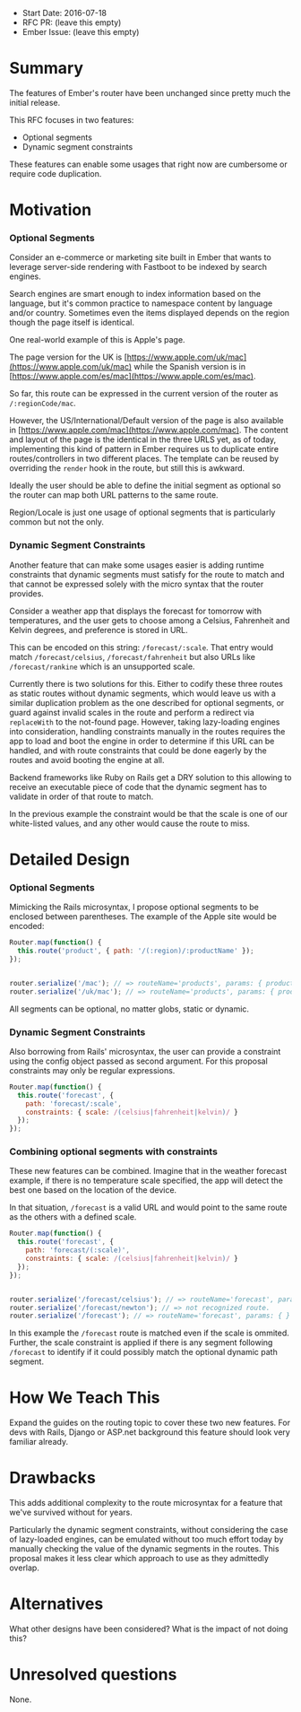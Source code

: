 - Start Date: 2016-07-18
- RFC PR: (leave this empty)
- Ember Issue: (leave this empty)

# Summary

The features of Ember's router have been unchanged since pretty much the initial
release.

This RFC focuses in two features:

- Optional segments
- Dynamic segment constraints

These features can enable some usages that right now are cumbersome or require code duplication.

# Motivation


### Optional Segments

Consider an e-commerce or marketing site built in Ember that wants to leverage server-side rendering
with Fastboot to be indexed by search engines.

Search engines are smart enough to index information based on the language, but it's common practice
to namespace content by language and/or country. Sometimes even the items displayed depends on
the region though the page itself is identical.

One real-world example of this is Apple's page.

The page version for the UK is [https://www.apple.com/uk/mac](https://www.apple.com/uk/mac) while the
Spanish version is in [https://www.apple.com/es/mac](https://www.apple.com/es/mac).

So far, this route can be expressed in the current version of the router as `/:regionCode/mac`.

However, the US/International/Default version of the page is also available in [https://www.apple.com/mac](https://www.apple.com/mac).
The content and layout of the page is the identical in the three URLS yet, as of today, implementing
this kind of pattern in Ember requires us to duplicate entire routes/controllers in two different
places. The template can be reused by overriding the `render` hook in the route, but still this
is awkward.

Ideally the user should be able to define the initial segment as optional so the router can map both URL patterns to the same route.

Region/Locale is just one usage of optional segments that is particularly common but not the only.

### Dynamic Segment Constraints

Another feature that can make some usages easier is adding runtime constraints that dynamic segments
must satisfy for the route to match and that cannot be expressed solely with the micro syntax that
the router provides.

Consider a weather app that displays the forecast for tomorrow with temperatures, and the user gets
to choose among a Celsius, Fahrenheit and Kelvin degrees, and preference is stored in URL.

This can be encoded on this string: `/forecast/:scale`. That entry would match `/forecast/celsius`,
`/forecast/fahrenheit` but also URLs like `/forecast/rankine` which is an unsupported scale.

Currently there is two solutions for this. Either to codify these three routes as static routes
without dynamic segments, which would leave us with a similar duplication problem as the one
described for optional segments, or guard against invalid scales in the route and perform a redirect
via `replaceWith` to the not-found page. However, taking lazy-loading engines into consideration,
handling constraints manually in the routes requires the app to load and boot the engine in order to
determine if this URL can be handled, and with route constraints that could be done eagerly by the routes
and avoid booting the engine at all.

Backend frameworks like Ruby on Rails get a DRY solution to this allowing to receive an executable
piece of code that the dynamic segment has to validate in order of that route to match.

In the previous example the constraint would be that the scale is one of our white-listed values, and
any other would cause the route to miss.


# Detailed Design


### Optional Segments

Mimicking the Rails microsyntax, I propose optional segments to be enclosed between parentheses. The
example of the Apple site would be encoded:

```js
Router.map(function() {
  this.route('product', { path: '/(:region)/:productName' });
});


router.serialize('/mac'); // => routeName='products', params: { productName: 'mac' }
router.serialize('/uk/mac'); // => routeName='products', params: { productName: 'mac', region: 'uk' }
```

All segments can be optional, no matter globs, static or dynamic.


### Dynamic Segment Constraints

Also borrowing from Rails' microsyntax, the user can provide a constraint using the
config object passed as second argument. For this proposal constraints may only be
regular expressions.

```js
Router.map(function() {
  this.route('forecast', {
    path: 'forecast/:scale',
    constraints: { scale: /(celsius|fahrenheit|kelvin)/ }
  });
});
```

### Combining optional segments with constraints

These new features can be combined. Imagine that in the weather forecast example, if there is
no temperature scale specified, the app will detect the best one based on the location of the
device.

In that situation, `/forecast` is a valid URL and would point to the same route as the others with
a defined scale.

```js
Router.map(function() {
  this.route('forecast', {
    path: 'forecast/(:scale)',
    constraints: { scale: /(celsius|fahrenheit|kelvin)/ }
  });
});


router.serialize('/forecast/celsius'); // => routeName='forecast', params: { scale: 'celsius' }
router.serialize('/forecast/newton'); // => not recognized route.
router.serialize('/forecast'); // => routeName='forecast', params: { }
```

In this example the `/forecast` route is matched even if the scale is ommited. Further, the scale constraint
is applied if there is any segment following `/forecast` to identify if it could possibly match
the optional dynamic path segment.

# How We Teach This

Expand the guides on the routing topic to cover these two new features. For devs with Rails, Django or ASP.net
background this feature should look very familiar already.

# Drawbacks

This adds additional complexity to the route microsyntax for a feature that we've survived without for years.

Particularly the dynamic segment constraints, without considering the case of lazy-loaded engines,
can be emulated without too much effort today by manually checking the value of the dynamic segments
in the routes. This proposal makes it less clear which approach
to use as they admittedly overlap.

# Alternatives

What other designs have been considered? What is the impact of not doing this?

# Unresolved questions

None.
